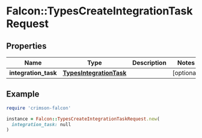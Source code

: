 # Falcon::TypesCreateIntegrationTaskRequest

## Properties

| Name | Type | Description | Notes |
| ---- | ---- | ----------- | ----- |
| **integration_task** | [**TypesIntegrationTask**](TypesIntegrationTask.md) |  | [optional] |

## Example

```ruby
require 'crimson-falcon'

instance = Falcon::TypesCreateIntegrationTaskRequest.new(
  integration_task: null
)
```

